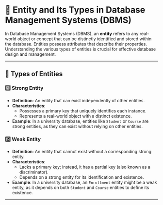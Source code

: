# 📘 Entity and Its Types in Database Management Systems (DBMS)

In Database Management Systems (DBMS), an **entity** refers to any real-world object or concept that can be distinctly identified and stored within the database. Entities possess attributes that describe their properties. Understanding the various types of entities is crucial for effective database design and management.

---

## 🔹 Types of Entities

### 1️⃣ Strong Entity

- **Definition**: An entity that can exist independently of other entities.
- **Characteristics**:
  - Possesses a primary key that uniquely identifies each instance.
  - Represents a real-world object with a distinct existence.
- **Example**: In a university database, entities like `Student` or `Course` are strong entities, as they can exist without relying on other entities.

### 2️⃣ Weak Entity

- **Definition**: An entity that cannot exist without a corresponding strong entity.
- **Characteristics**:
  - Lacks a primary key; instead, it has a partial key (also known as a discriminator).
  - Depends on a strong entity for its identification and existence.
- **Example**: In a university database, an `Enrollment` entity might be a weak entity, as it depends on both `Student` and `Course` entities to define its existence.

---



